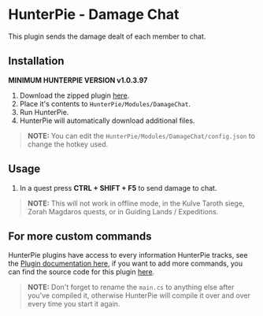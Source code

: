 # HunterPie - Damage Chat

This plugin sends the damage dealt of each member to chat.

## Installation

**MINIMUM HUNTERPIE VERSION v1.0.3.97**

1. Download the zipped plugin [here](https://github.com/ricochhet/HunterPie.DamageChat/raw/master/releases/DamageChat_v1.3.0.zip).
2. Place it's contents to `HunterPie/Modules/DamageChat`.
3. Run HunterPie.
4. HunterPie will automatically download additional files. 
> **NOTE:** You can edit the `HunterPie/Modules/DamageChat/config.json` to change the hotkey used.

## Usage

1. In a quest press **CTRL + SHIFT + F5** to send damage to chat.
> **NOTE:** This will not work in offline mode, in the Kulve Taroth siege, Zorah Magdaros quests, or in Guiding Lands / Expeditions.

## For more custom commands

HunterPie plugins have access to every information HunterPie tracks, see the [Plugin documentation here](https://docs.hunterpie.me/?p=Plugins/plugins.md), if you want to add more commands, you can find the source code for this plugin [here](https://github.com/ricochhet/HunterPie.DamageChat/blob/master/plugin/main.cs).

> **NOTE:** Don't forget to rename the `main.cs` to anything else after you've compiled it, otherwise HunterPie will compile it over and over every time you start it again.
